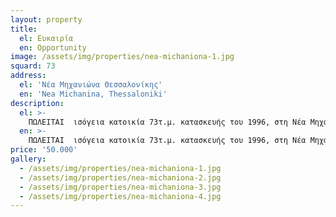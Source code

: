 ```yaml
---
layout: property
title:
  el: Ευκαιρία
  en: Opportunity
image: /assets/img/properties/nea-michaniona-1.jpg
squard: 73
address:
  el: 'Νέα Μηχανιώνα Θεσσαλονίκης'
  en: 'Nea Michanina, Thessaloniki'
description:
  el: >-
    ΠΩΛΕΙΤΑΙ  ισόγεια κατοικία 73τ.μ. κατασκευής του 1996, στη Νέα Μηχανιώνα Θεσσαλονίκης  με δύο υπνοδωμάτια, ένα ευρύχωρο μπάνιο, μια μεγάλη σαλοκουζίνα  και κήπο  μπροστά και πίσω. Διαθέτει επίσης κουφώματα αλουμινίου συρόμενα, αυτόνομη θέρμανση –ωρομέτρηση πετρελαίου. Πρόσοψη στο δρόμο και απόσταση 300μ από τη θάλασσα. Τιμή μόνο 40.000!!!
  en: >-
    ΠΩΛΕΙΤΑΙ  ισόγεια κατοικία 73τ.μ. κατασκευής του 1996, στη Νέα Μηχανιώνα Θεσσαλονίκης  με δύο υπνοδωμάτια, ένα ευρύχωρο μπάνιο, μια μεγάλη σαλοκουζίνα  και κήπο  μπροστά και πίσω. Διαθέτει επίσης κουφώματα αλουμινίου συρόμενα, αυτόνομη θέρμανση –ωρομέτρηση πετρελαίου. Πρόσοψη στο δρόμο και απόσταση 300μ από τη θάλασσα. Τιμή μόνο 40.000!!!
price: '50.000'
gallery:
  - /assets/img/properties/nea-michaniona-1.jpg
  - /assets/img/properties/nea-michaniona-2.jpg
  - /assets/img/properties/nea-michaniona-3.jpg
  - /assets/img/properties/nea-michaniona-4.jpg
---
```


